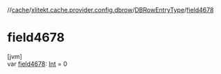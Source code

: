 //[cache](../../../index.md)/[xlitekt.cache.provider.config.dbrow](../index.md)/[DBRowEntryType](index.md)/[field4678](field4678.md)

# field4678

[jvm]\
var [field4678](field4678.md): [Int](https://kotlinlang.org/api/latest/jvm/stdlib/kotlin/-int/index.html) = 0
